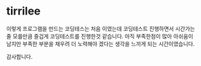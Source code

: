# tirrilee

이렇게 프로그램을 만드는 코딩테스는 처음 이였는데 코딩테스트 진행하면서 시간가는줄 모를만큼 즐겁게 코딩테스트를 진행한것 같습니다. 
아직 부족한점이 많아 아쉬움이 남지만 부족한 부분을 채우려 더 노력해야 겠다는 생각을 느끼게 되는 시간이였습니다.

감사합니다.
